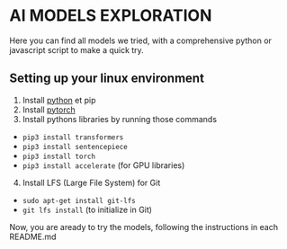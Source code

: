 # AI MODELS EXPLORATION
Here you can find all models we tried, with a comprehensive python or javascript script to make a quick try.

## Setting up your linux environment

1. Install [python](https://wiki.python.org/moin/BeginnersGuide/Download) et pip 
1. Install [pytorch](https://pytorch.org/get-started/locally/)
1. Install pythons libraries by running those commands
- `pip3 install transformers`
- `pip3 install sentencepiece`
- `pip3 install torch`
- `pip3 install accelerate`  (for GPU libraries)
4. Install LFS (Large File System) for Git
- `sudo apt-get install git-lfs`
- `git lfs install` (to initialize in Git)

Now, you are aready to try the models, following the instructions in each README.md